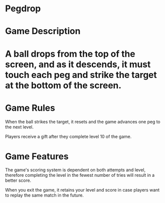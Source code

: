 # Pegdrop
# Game Description
# A ball drops from the top of the screen, and as it descends, it must touch each peg and strike the target at the bottom of the screen.

# Game Rules
When the ball strikes the target, it resets and the game advances one peg to the next level. 

Players receive a gift after they complete level 10 of the game.

# Game Features
The game's scoring system is dependent on both attempts and level, therefore completing the level in the fewest number of tries will result in a better score.

When you exit the game, it retains your level and score in case players want to replay the same match in the future.

